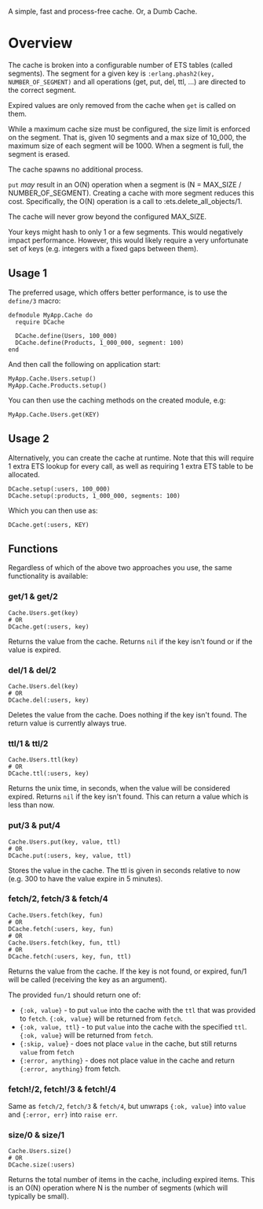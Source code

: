 A simple, fast and process-free cache. Or, a Dumb Cache.

# Overview
The cache is broken into a configurable number of ETS tables (called segments). The segment for a given key is `:erlang.phash2(key, NUMBER_OF_SEGMENT)` and all operations (get, put, del, ttl, ...) are directed to the correct segment.

Expired values are only removed from the cache when `get` is called on them.

While a maximum cache size must be configured, the size limit is enforced on the segment. That is, given 10 segments and a max size of 10_000, the maximum size of each segment will be 1000. When a segment is full, the segment is erased.

The cache spawns no additional process. 

`put` *may* result in an O(N) operation when a segment is (N = MAX_SIZE / NUMBER_OF_SEGMENT). Creating a cache with more segment reduces this cost. Specifically, the O(N) operation is a call to :ets.delete_all_objects/1.

The cache will never grow beyond the configured MAX_SIZE.

Your keys might hash to only 1 or a few segments. This would negatively impact performance. However, this would likely require a very unfortunate set of keys (e.g. integers with a fixed gaps between them).

## Usage 1
The preferred usage, which offers better performance, is to use the `define/3` macro:

```
defmodule MyApp.Cache do
  require DCache

  DCache.define(Users, 100_000)
  DCache.define(Products, 1_000_000, segment: 100)
end
```

And then call the following on application start:

```
MyApp.Cache.Users.setup()
MyApp.Cache.Products.setup()
```

You can then use the caching methods on the created module, e.g:

```
MyApp.Cache.Users.get(KEY)
```

## Usage 2
Alternatively, you can create the cache at runtime. Note that this will require 1 extra ETS lookup for every call, as well as requiring 1 extra ETS table to be allocated.

```
DCache.setup(:users, 100_000)
DCache.setup(:products, 1_000_000, segments: 100)
```

Which you can then use as:

```
DCache.get(:users, KEY)
```

## Functions
Regardless of which of the above two approaches you use, the same functionality is available:

### get/1 & get/2
```
Cache.Users.get(key)
# OR
DCache.get(:users, key)
```

Returns the value from the cache. Returns `nil` if the key isn't found or if the value is expired.

### del/1 & del/2
```
Cache.Users.del(key)
# OR
DCache.del(:users, key)
```

Deletes the value from the cache. Does nothing if the key isn't found. The return value is currently always true.

### ttl/1 & ttl/2
```
Cache.Users.ttl(key)
# OR
DCache.ttl(:users, key)
```

Returns the unix time, in seconds, when the value will be considered expired. Returns `nil` if the key isn't found. This can return a value which is less than now.

### put/3 & put/4
```
Cache.Users.put(key, value, ttl)
# OR
DCache.put(:users, key, value, ttl)
```

Stores the value in the cache. The ttl is given in seconds relative to now (e.g. 300 to have the value expire in 5 minutes).


### fetch/2, fetch/3 & fetch/4
```
Cache.Users.fetch(key, fun)
# OR
DCache.fetch(:users, key, fun)
# OR
Cache.Users.fetch(key, fun, ttl)
# OR
DCache.fetch(:users, key, fun, ttl)
```

Returns the value from the cache. If the key is not found, or expired, fun/1 will be called (receiving the key as an argument).

The provided `fun/1` should return one of:
* `{:ok, value}` - to put `value` into the cache with the `ttl` that was provided to `fetch`. `{:ok, value}` will be returned from `fetch`.
* `{:ok, value, ttl}` - to put `value` into the cache with the specified `ttl`.  `{:ok, value}` will be returned from `fetch`.
* `{:skip, value`} - does not place `value` in the cache, but still returns `value` from `fetch`
* `{:error, anything}` - does not place value in the cache and return `{:error, anything}` from fetch.


### fetch!/2, fetch!/3 & fetch!/4

Same as `fetch/2`, `fetch/3` & `fetch/4`, but unwraps `{:ok, value}` into `value` and `{:error, err}` into `raise err`.


### size/0 & size/1
```
Cache.Users.size()
# OR
DCache.size(:users)
```

Returns the total number of items in the cache, including expired items. This is an O(N) operation where N is the number of segments (which will typically be small).
